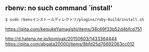 ## rbenv: no such command `install'
```sh
$ sudo rbenvインストールディレクトリ/plugins/ruby-build/install.sh
```

https://qiita.com/keisukeYamagishi/items/38c69f33b52d4bfcd751


http://d.hatena.ne.jp/komiyak/20150603/1433364444
https://qiita.com/abgata20000/items/8bfd25d76692063cc012
